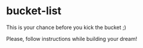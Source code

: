 # bucket-list
This is your chance before you kick the bucket ;)

Please, follow instructions while building your dream!
